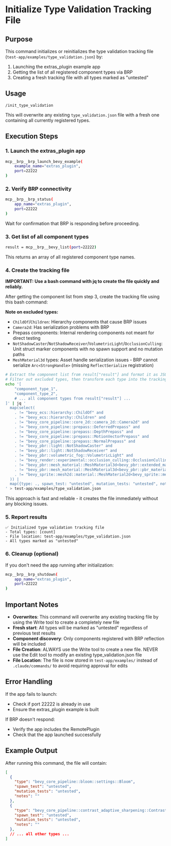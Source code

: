 # Initialize Type Validation Tracking File

## Purpose
This command initializes or reinitializes the type validation tracking file (`test-app/examples/type_validation.json`) by:
1. Launching the extras_plugin example app
2. Getting the list of all registered component types via BRP
3. Creating a fresh tracking file with all types marked as "untested"

## Usage
```
/init_type_validation
```

This will overwrite any existing `type_validation.json` file with a fresh one containing all currently registered types.

## Execution Steps

### 1. Launch the extras_plugin app
```bash
mcp__brp__brp_launch_bevy_example(
    example_name="extras_plugin",
    port=22222
)
```

### 2. Verify BRP connectivity
```bash
mcp__brp__brp_status(
    app_name="extras_plugin",
    port=22222
)
```

Wait for confirmation that BRP is responding before proceeding.

### 3. Get list of all component types
```bash
result = mcp__brp__bevy_list(port=22222)
```

This returns an array of all registered component type names.

### 4. Create the tracking file
**IMPORTANT: Use a bash command with jq to create the file quickly and reliably.**

After getting the component list from step 3, create the tracking file using this bash command:

**Note on excluded types:**
- `ChildOf`/`Children`: Hierarchy components that cause BRP issues
- `Camera2d`: Has serialization problems with BRP  
- Prepass components: Internal rendering components not meant for direct testing
- `NotShadowCaster`/`NotShadowReceiver`/`VolumetricLight`/`OcclusionCulling`: Unit struct marker components with no spawn support and no mutation paths
- `MeshMaterial3d` types: Asset handle serialization issues - BRP cannot serialize `Arc<StrongHandle>` (missing `ReflectSerialize` registration)

```bash
# Extract the component list from result["result"] and format it as JSON array
# Filter out excluded types, then transform each type into the tracking structure
echo '[
    "component_type_1",
    "component_type_2",
    # ... all component types from result["result"] ...
]' | jq '
  map(select(
    . != "bevy_ecs::hierarchy::ChildOf" and 
    . != "bevy_ecs::hierarchy::Children" and
    . != "bevy_core_pipeline::core_2d::camera_2d::Camera2d" and
    . != "bevy_core_pipeline::prepass::DeferredPrepass" and
    . != "bevy_core_pipeline::prepass::DepthPrepass" and
    . != "bevy_core_pipeline::prepass::MotionVectorPrepass" and
    . != "bevy_core_pipeline::prepass::NormalPrepass" and
    . != "bevy_pbr::light::NotShadowCaster" and
    . != "bevy_pbr::light::NotShadowReceiver" and
    . != "bevy_pbr::volumetric_fog::VolumetricLight" and
    . != "bevy_render::experimental::occlusion_culling::OcclusionCulling" and
    . != "bevy_pbr::mesh_material::MeshMaterial3d<bevy_pbr::extended_material::ExtendedMaterial<bevy_pbr::pbr_material::StandardMaterial, bevy_pbr::decal::forward::ForwardDecalMaterialExt>>" and
    . != "bevy_pbr::mesh_material::MeshMaterial3d<bevy_pbr::pbr_material::StandardMaterial>" and
    . != "bevy_sprite::mesh2d::material::MeshMaterial2d<bevy_sprite::mesh2d::color_material::ColorMaterial>"
  )) |
  map({type: ., spawn_test: "untested", mutation_tests: "untested", notes: ""})
' > test-app/examples/type_validation.json
```

This approach is fast and reliable - it creates the file immediately without any blocking issues.

### 5. Report results
```
✅ Initialized type validation tracking file
- Total types: [count]
- File location: test-app/examples/type_validation.json
- All types marked as "untested"
```

### 6. Cleanup (optional)
If you don't need the app running after initialization:
```bash
mcp__brp__brp_shutdown(
    app_name="extras_plugin",
    port=22222
)
```

## Important Notes

- **Overwrites**: This command will overwrite any existing tracking file by using the Write tool to create a completely new file
- **Fresh start**: All types will be marked as "untested" regardless of previous test results
- **Component discovery**: Only components registered with BRP reflection will be included
- **File Creation**: ALWAYS use the Write tool to create a new file. NEVER use the Edit tool to modify an existing type_validation.json file
- **File Location**: The file is now stored in `test-app/examples/` instead of `.claude/commands/` to avoid requiring approval for edits

## Error Handling

If the app fails to launch:
- Check if port 22222 is already in use
- Ensure the extras_plugin example is built

If BRP doesn't respond:
- Verify the app includes the RemotePlugin
- Check that the app launched successfully

## Example Output

After running this command, the file will contain:
```json
[
  {
    "type": "bevy_core_pipeline::bloom::settings::Bloom",
    "spawn_test": "untested",
    "mutation_tests": "untested",
    "notes": ""
  },
  {
    "type": "bevy_core_pipeline::contrast_adaptive_sharpening::ContrastAdaptiveSharpening",
    "spawn_test": "untested",
    "mutation_tests": "untested",
    "notes": ""
  },
  // ... all other types ...
]
```
